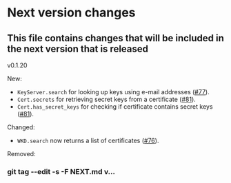 # Next version changes
## This file contains changes that will be included in the next version that is released
v0.1.20

New:
  - `KeyServer.search` for looking up keys using e-mail addresses ([#77]).
  - `Cert.secrets` for retrieving secret keys from a certificate ([#81]).
  - `Cert.has_secret_keys` for checking if certificate contains secret keys ([#81]).

Changed:
  - `WKD.search` now returns a list of certificates ([#76]).

Removed:

[#76]: https://codeberg.org/wiktor/pysequoia/issues/76
[#77]: https://codeberg.org/wiktor/pysequoia/issues/77
[#81]: https://codeberg.org/wiktor/pysequoia/issues/81

### git tag --edit -s -F NEXT.md v...
